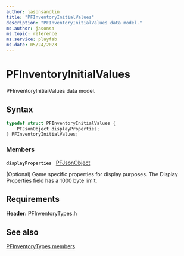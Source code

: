 ```yaml
---
author: jasonsandlin
title: "PFInventoryInitialValues"
description: "PFInventoryInitialValues data model."
ms.author: jasonsa
ms.topic: reference
ms.service: playfab
ms.date: 05/24/2023
---
```


# PFInventoryInitialValues  

PFInventoryInitialValues data model.  

## Syntax  
  
```cpp
typedef struct PFInventoryInitialValues {  
    PFJsonObject displayProperties;  
} PFInventoryInitialValues;  
```
  
### Members  
  
**`displayProperties`** &nbsp; [PFJsonObject](../../pftypes/structs/pfjsonobject.md)  
  
(Optional) Game specific properties for display purposes. The Display Properties field has a 1000 byte limit.
  
  
## Requirements  
  
**Header:** PFInventoryTypes.h
  
## See also  
[PFInventoryTypes members](../pfinventorytypes_members.md)  

  
  
